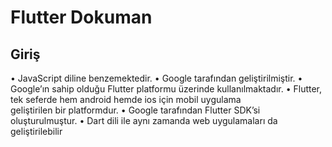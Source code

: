 # Flutter Dokuman

## Giriş
• JavaScript diline	benzemektedir.
• Google	tarafından	geliştirilmiştir.
• Google’ın	sahip	olduğu	Flutter platformu	üzerinde	kullanılmaktadır.
• Flutter,	tek	seferde	hem	android hemde ios için	mobil	uygulama	
geliştirilen	bir	platformdur.
• Google	tarafından	Flutter SDK’si oluşturulmuştur.
• Dart	dili	ile	aynı	zamanda	web	uygulamaları	da	geliştirilebilir
